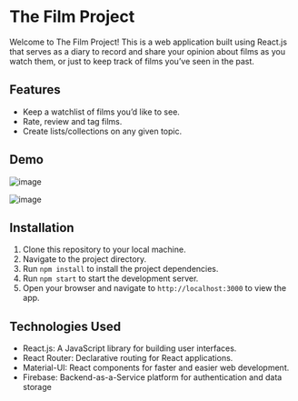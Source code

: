 # The Film Project

Welcome to The Film Project! This is a web application built using React.js that serves as a diary to record and share your opinion about films as you watch them, or just to keep track of films you’ve seen in the past.

## Features

-   Keep a watchlist of films you’d like to see.
-   Rate, review and tag films.
-   Create lists/collections on any given topic.

## Demo
![image](https://github.com/pratiyk/the-film-project/assets/38837970/e5793951-f028-42b5-b777-dce79c5e3ee7)


![image](https://github.com/pratiyk/the-film-project/assets/38837970/81577e28-f5e9-417d-a54d-f0c12f4015b4)



## Installation

1. Clone this repository to your local machine.
2. Navigate to the project directory.
3. Run `npm install` to install the project dependencies.
4. Run `npm start` to start the development server.
5. Open your browser and navigate to `http://localhost:3000` to view the app.

## Technologies Used

-   React.js: A JavaScript library for building user interfaces.
-   React Router: Declarative routing for React applications.
-   Material-UI: React components for faster and easier web development.
-   Firebase: Backend-as-a-Service platform for authentication and data storage
